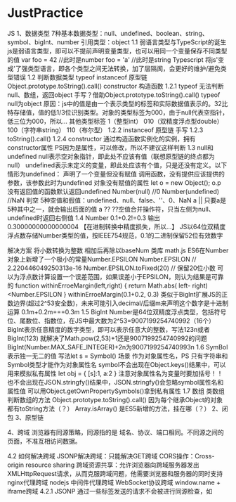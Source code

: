 # JustPractice
JS
1、数据类型
7种基本数据类型：null、undefined、boolean、string、symbol、bigInt、number
引用类型：object
1.1 弱语言类型与TypeScript的诞生
js是弱语言类型，即可以不提前声明变量类型，也可以用同一个变量保存不同类型的值   var foo = 42 //此时是number    foo = 'a' //此时是string
Typescript 将js'变成'了强类型语言，即各个类型之间无法转换，加了层隔阂，会更好的维护/避免类型错误
1.2 判断数据类型
typeof
instanceof 原型链
Object.prototype.toString().call()
constructor 构造函数
1.2.1 typeof
无法判断null、数组，返回object
手写？借助Object.prototype.toString().call()
typeof null为object   原因：js中的值是由一个表示类型的标签和实际数据值表示的。32比特存储值，值的低1/3位识别类型。对象的类型标签为000，由于null代表空指针，低三位为000，所以...
其他类型标签 1（整型int） 010（双精度浮点型double） 100（字符串string） 110（布尔型）
1.2.2 instanceof
原型链
手写
1.2.3 toString().call()
1.2.4 constructor
通过构造函数实例化的实例，拥有constructor属性   PS因为是属性，可以修改，所以不建议这样判断
1.3 null和undefined
null表示空对象指针，即此处不应该有值（联想原型链的终点都为null）
undefined表示未定义的变量，即此处应该有个值，只是还没有定义。以下情形为undefined：
声明了一个变量但没有赋值
调用函数，没有提供应该提供的参数，该参数此时为undefined
对象没有赋值的属性  let o = new Object(); o.p 
没有返回值的函数默认返回undefined
Number(null) //0   Number(undefined) //NaN 
判空 5种空值和假值：undefined、null、false、''、0、NaN
a ||  只要a是5种其中之一，就会输出后面的值
a ?? ??空值合并操作符，只当左侧为null、undefined时返回右侧值
1.4 Number 0.1+0.2!=0.3
输出0.30000000000000004  【在进制转换中精度损失，所以...】
JS以64位双精度浮点数存储Number类型的值，按IEEE754规范，0.1的二进制保留52位有效数字

解决方案
将小数转换为整数 相加后再除以baseNum
类库 math.js
ES6在Number对象上新增了一个极小的常量Number.EPSILON
Number.EPSILON // 2.220446049250313e-16 Number.EPSILON.toFixed(20)  // 保留20位小数
可以为浮点数计算设置一个误差范围，如果误差小于EPSILON，则认为结果是可靠的
function withinErroeMargin(left,right) { return Math.abs( left- right)<Number.EPSILON }
withinErroeMargin(0.1+0.2, 0.3)
类似于BigInt扩展JS的正数边界(超过2^53安全数)，未来可能引入decimal/后缀m来声明这个数字是十进制运算 0.1m+0.2m===0.3m
1.5 BigInt
Number是64位双精度浮点类型，包括符号位、尾数位、指数位，在JS中最大数为2^53=9007199254740992（16个）
BigInt表示任意精度的数字类型，即可以表示任意大的整数，写法123n或者BigInt(123)
就解决了Math.pow(2,53)+1还是9007199254740992的问题
BigInt(Number.MAX_SAFE_INTEGER)+2n为9007199254740993n
1.6 SymBol
表示独一无二的值 写法let s = Symbol()
场景 作为对象属性名，PS 只有字符串和Symbol类型才能作为对象属性名
symbol不会出现在Object.keys()结果中，可以用来模拟私有属性 let obj = { [s]:1, a:2 } 注意对象属性名为变量时要加括号！！
也不会出现在JSON.stringfy()结果中，JSON.stringfy()会忽略symbol属性名和属性值
可以用Object.getOwnPropertySymbols()拿到私有属性
1.7 数组
类数组
判断数组的方法
Object.prototype.toString().call()  因为每个继承Object的对象都有toString方法（？）
Array.isArray()   是ES5新增的方法，挂在哪（？）
2、闭包
3、原型链



4、跨域
浏览器有同源策略，同源指的是 域名、协议、端口相同。不同源之间的页面，不准互相访问数据。

4.2 如何解决跨域
JSONP解决跨域：只能解决GET跨域
CORS操作：Cross-origin resource sharing 跨域资源共享：允许浏览器向跨域服务器发出XMLHttpRequest请求，从而克服跨域问题，他需要浏览器和服务器的同时支持
nginx代理跨域 
nodejs 中间件代理跨域 
WebSocket协议跨域 
window.name + iframe跨域
4.2.1 JSONP
通过一些标签发送的请求不会被进行同源检查，如<script><img><link><iframe>、页面中的链接
理解：通过标签的形式发送请求，需要和后端一起完成，只能使用get请求(?)
客户端准备一个接受数据的全局函数
客户端解析到script标签，发送请求
服务端接收到请求，返回函数调用（？）和数据
客户端收到数据，执行回调
实现 https://www.yuque.com/nicklette/lga0s0/bsmzwp#E177n 
缺点：
只能get请求；
存在安全性问题，任何网站都能拿到b.com/1.txt里的数据=>Referer检验和Token检验
a.com可能被注入恶意代码，篡改页面内容=>字符串过滤
4.2.2 CORS
需要浏览器和服务器同时支持，整个CORS通信过程中，浏览器自动完成，浏览器一旦发现跨域，会添加一些附加的头信息。
对简单请求，浏览器自动在发送CORS请求时在头信息里增加一个origin字段。服务端根据这个值决定是否同意这次请求，同意=>服务器在response里增加响应头字段Access-Control-*，浏览器收到response，CORS机制检查Access-Control-Allow-Origin是否等于request的origin值；不同意=>返回一个正常的HTTP回应，浏览器发现没有Access-Control-Allow-Origin，就抛出错误。
请求-头信息

response header

其他的响应头字段：Access-Control-Allow-Methods: ['GET','POST','HEAD']
浏览器将CORS请求分为简单请求和复杂/预检请求。
简单请求：同时满足两种情况
请求方式：GET、POST、HEAD 三者之一
HTTP头信息不超出这些字段：Accept、Accept-Language、Content-Language、Last-Event-ID、Content-Type（只限于application/x-www-form-urlencoded、mulitipart/form-data、text/plain三个值）
预检请求：
当PUT、PATCH、DELETE，客户端先用OPTIONS方法发起一个预检请求，告诉服务器要用到的请求方式、附带的自定义请求首部字段是什么

服务端收到预检请求之后，返回一个没有body的HTTP响应，标记了服务器允许的HTTP方法和HTTP Header字段

浏览器收到预检响应，检查是否一致。
检测通过，浏览器会将实际请求发送到服务器，服务器返回资源；预检响应没有通过，CORS会阻止跨域访问，实际请求永远不会发送
在跨域请求中包含身份信息，可以基于Cookies和HTTP认证信息发送身份凭证（？）
浏览器fetch请求：fetch('http://b.com', { credentials:"include" })
浏览器XHR请求：let xhr = new XHRHttpRequest()
			     xhr.withCredentials = true
服务器增加响应头字段：HTTP/1.1 200 OK
					Access-Control-Allow-Credentials: true

css
1、盒模型
2、display:none、visility、opacity
3、水平垂直居中，还有呢
网络
react
算法
